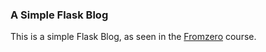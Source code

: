 ### A Simple Flask Blog

This is a simple Flask Blog, as seen in the [Fromzero](http://fromzero.io) course.
